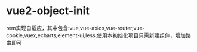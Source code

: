 # vue2-object-init
rem实现自适应，其中包含:vue,vue-axios,vue-router,vue-cookie,vuex,echarts,element-ui,less;使用本初始化项目只需新建组件，增加路由即可
